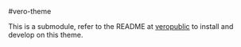 #vero-theme

This is a submodule, refer to the README at [veropublic](https://github.com/getvero/veropublic) to install and develop on this theme.